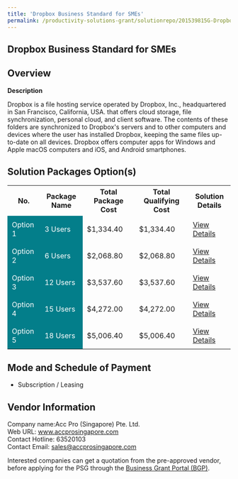 ```yaml
---
title: 'Dropbox Business Standard for SMEs'
permalink: /productivity-solutions-grant/solutionrepo/201539815G-Dropbox-Busnss-Stndrd-for-SMEs-G
---
```


## Dropbox Business Standard for SMEs

## Overview

**Description**

Dropbox is a file hosting service operated by Dropbox, Inc., headquartered in San Francisco, California, USA. that offers cloud storage, file synchronization, personal cloud, and client software. The contents of these folders are synchronized to Dropbox's servers and to other computers and devices where the user has installed Dropbox, keeping the same files up-to-date on all devices. Dropbox offers computer apps for Windows and Apple macOS computers and iOS, and Android smartphones.

## Solution Packages Option(s)

<table>
<tr>
<th><b>No.</b></th>
<th><b>Package Name</b></th>
<th><b>Total Package Cost</b></th>
<th><b>Total Qualifying Cost</b></th>
<th><b>Solution Details</b></th>
</tr>
<tr>
<td style='padding: 10px; background-color: #037E8A; color: #FFFFFF;'>Option 1</td>
<td style='padding: 10px; background-color: #037E8A; color: #FFFFFF;'>3 Users</td>
<td style='padding: 10px;'>$1,334.40</td>
<td style='padding: 10px;'>$1,334.40</td>
<td style='padding: 10px;'><a href='/images/psg/Desensitised_AccPro_Annex3_CR_wef_17Nov22_Part_1.pdf' target='_blank'>View Details</a></td>
</tr>
<tr>
<td style='padding: 10px; background-color: #037E8A; color: #FFFFFF;'>Option 2</td>
<td style='padding: 10px; background-color: #037E8A; color: #FFFFFF;'>6 Users</td>
<td style='padding: 10px;'>$2,068.80</td>
<td style='padding: 10px;'>$2,068.80</td>
<td style='padding: 10px;'><a href='/images/psg/Desensitised_AccPro_Annex3_CR_wef_17Nov22_Part_2.pdf' target='_blank'>View Details</a></td>
</tr>
<tr>
<td style='padding: 10px; background-color: #037E8A; color: #FFFFFF;'>Option 3</td>
<td style='padding: 10px; background-color: #037E8A; color: #FFFFFF;'>12 Users</td>
<td style='padding: 10px;'>$3,537.60</td>
<td style='padding: 10px;'>$3,537.60</td>
<td style='padding: 10px;'><a href='/images/psg/Desensitised_AccPro_Annex3_CR_wef_17Nov22_Part_3.pdf' target='_blank'>View Details</a></td>
</tr>
<tr>
<td style='padding: 10px; background-color: #037E8A; color: #FFFFFF;'>Option 4</td>
<td style='padding: 10px; background-color: #037E8A; color: #FFFFFF;'>15 Users</td>
<td style='padding: 10px;'>$4,272.00</td>
<td style='padding: 10px;'>$4,272.00</td>
<td style='padding: 10px;'><a href='/images/psg/Desensitised_AccPro_Annex3_CR_wef_17Nov22_Part_4.pdf' target='_blank'>View Details</a></td>
</tr>
<tr>
<td style='padding: 10px; background-color: #037E8A; color: #FFFFFF;'>Option 5</td>
<td style='padding: 10px; background-color: #037E8A; color: #FFFFFF;'>18 Users</td>
<td style='padding: 10px;'>$5,006.40</td>
<td style='padding: 10px;'>$5,006.40</td>
<td style='padding: 10px;'><a href='/images/psg/Desensitised_AccPro_Annex3_CR_wef_17Nov22_Part_5.pdf' target='_blank'>View Details</a></td>
</tr>
</table>

## Mode and Schedule of Payment

 - Subscription / Leasing

## Vendor Information

 Company name:Acc Pro (Singapore) Pte. Ltd.<br>Web URL: www.accprosingapore.com <br>Contact Hotline: 63520103 <br>Contact Email: sales@accprosingapore.com 

Interested companies can get a quotation from the pre-approved vendor, before applying for the PSG through the <a href='https://www.businessgrants.gov.sg/' target='_blank' rel='noopener'>Business Grant Portal (BGP)</a>.

<script src="/jquery/resize-tables.js"></script>
